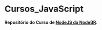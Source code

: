 # Cursos_JavaScript

**Repositório do Curso de [NodeJS da NodeBR](https://cursos.nodebr.org/p/node-js-para-iniciantes-nodebr).**
